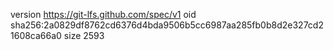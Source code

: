 version https://git-lfs.github.com/spec/v1
oid sha256:2a0829df8762cd6376d4bda9506b5cc6987aa285fb0b8d2e327cd21608ca66a0
size 2593
